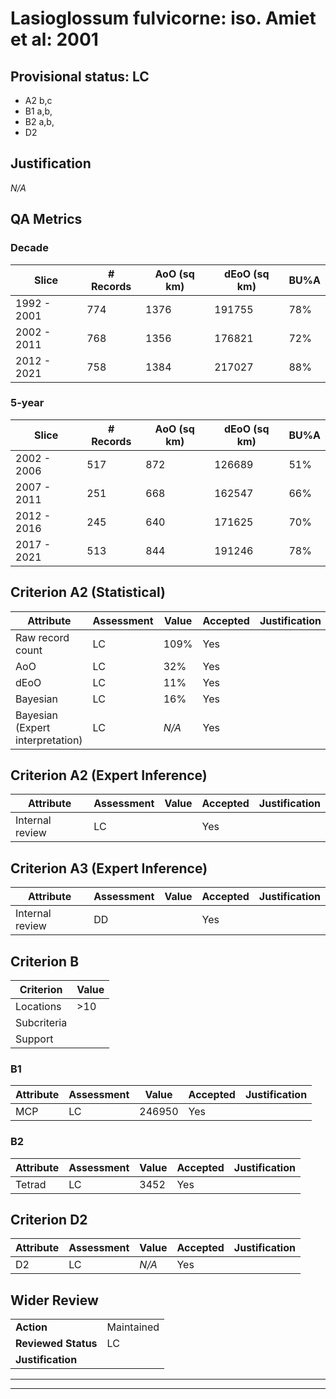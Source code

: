 # Lasioglossum fulvicorne: iso. Amiet et al: 2001
## Provisional status: LC
- A2 b,c
- B1 a,b, 
- B2 a,b, 
- D2

## Justification
*N/A*
## QA Metrics
### Decade
| Slice | # Records | AoO (sq km) | dEoO (sq km) |BU%A |
|---|---|---|---|---|
|1992 - 2001|774|1376|191755|78%|
|2002 - 2011|768|1356|176821|72%|
|2012 - 2021|758|1384|217027|88%|
### 5-year
| Slice | # Records | AoO (sq km) | dEoO (sq km) |BU%A |
|---|---|---|---|---|
|2002 - 2006|517|872|126689|51%|
|2007 - 2011|251|668|162547|66%|
|2012 - 2016|245|640|171625|70%|
|2017 - 2021|513|844|191246|78%|
## Criterion A2 (Statistical)
|Attribute|Assessment|Value|Accepted|Justification
|---|---|---|---|---|
|Raw record count|LC|109%|Yes||
|AoO|LC|32%|Yes||
|dEoO|LC|11%|Yes||
|Bayesian|LC|16%|Yes||
|Bayesian (Expert interpretation)|LC|*N/A*|Yes||
## Criterion A2 (Expert Inference)
|Attribute|Assessment|Value|Accepted|Justification
|---|---|---|---|---|
|Internal review|LC||Yes||
## Criterion A3 (Expert Inference)
|Attribute|Assessment|Value|Accepted|Justification
|---|---|---|---|---|
|Internal review|DD||Yes||
## Criterion B
|Criterion| Value|
|---|---|
|Locations|>10|
|Subcriteria||
|Support||
### B1
|Attribute|Assessment|Value|Accepted|Justification
|---|---|---|---|---|
|MCP|LC|246950|Yes||
### B2
|Attribute|Assessment|Value|Accepted|Justification
|---|---|---|---|---|
|Tetrad|LC|3452|Yes||
## Criterion D2
|Attribute|Assessment|Value|Accepted|Justification
|---|---|---|---|---|
|D2|LC|*N/A*|Yes||
## Wider Review
|  |  |
|---|---|
|**Action**|Maintained|
|**Reviewed Status**|LC|
|**Justification**||
---
 ---
 <br><br>
